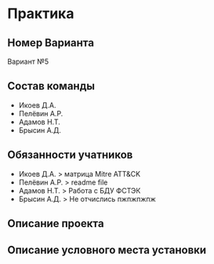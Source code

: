 # Практика
## Номер Варианта
Вариант №5
## Состав команды
- Икоев Д.А.
- Пелёвин А.Р.
- Адамов Н.Т.
- Брысин А.Д.
## Обязанности учатников
- Икоев Д.А.  > матрица Mitre ATT&CK
- Пелёвин А.Р. > readme file
- Адамов Н.Т. >  Работа с БДУ ФСТЭК
- Брысин А.Д. > Не отчислись пжпжпжпж
## Описание проекта

## Описание условного места установки
